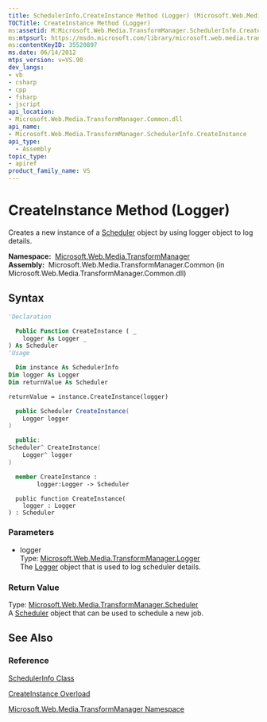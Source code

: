```yaml
---
title: SchedulerInfo.CreateInstance Method (Logger) (Microsoft.Web.Media.TransformManager)
TOCTitle: CreateInstance Method (Logger)
ms:assetid: M:Microsoft.Web.Media.TransformManager.SchedulerInfo.CreateInstance(Microsoft.Web.Media.TransformManager.Logger)
ms:mtpsurl: https://msdn.microsoft.com/library/microsoft.web.media.transformmanager.schedulerinfo.createinstance(v=VS.90)
ms:contentKeyID: 35520897
ms.date: 06/14/2012
mtps_version: v=VS.90
dev_langs:
- vb
- csharp
- cpp
- fsharp
- jscript
api_location:
- Microsoft.Web.Media.TransformManager.Common.dll
api_name:
- Microsoft.Web.Media.TransformManager.SchedulerInfo.CreateInstance
api_type:
  - Assembly
topic_type:
- apiref
product_family_name: VS
---
```


# CreateInstance Method (Logger)

Creates a new instance of a [Scheduler](scheduler-class-microsoft-web-media-transformmanager.md) object by using logger object to log details.

**Namespace:**  [Microsoft.Web.Media.TransformManager](microsoft-web-media-transformmanager-namespace.md)  
**Assembly:**  Microsoft.Web.Media.TransformManager.Common (in Microsoft.Web.Media.TransformManager.Common.dll)

## Syntax

```vb
'Declaration

  Public Function CreateInstance ( _
    logger As Logger _
) As Scheduler
'Usage

  Dim instance As SchedulerInfo
Dim logger As Logger
Dim returnValue As Scheduler

returnValue = instance.CreateInstance(logger)
```

```csharp
  public Scheduler CreateInstance(
    Logger logger
)
```

```cpp
  public:
Scheduler^ CreateInstance(
    Logger^ logger
)
```

``` fsharp
  member CreateInstance : 
        logger:Logger -> Scheduler 
```

```jscript
  public function CreateInstance(
    logger : Logger
) : Scheduler
```

### Parameters

  - logger  
    Type: [Microsoft.Web.Media.TransformManager.Logger](logger-class-microsoft-web-media-transformmanager.md)  
    The [Logger](logger-class-microsoft-web-media-transformmanager.md) object that is used to log scheduler details.  

### Return Value

Type: [Microsoft.Web.Media.TransformManager.Scheduler](scheduler-class-microsoft-web-media-transformmanager.md)  
A [Scheduler](scheduler-class-microsoft-web-media-transformmanager.md) object that can be used to schedule a new job.  

## See Also

### Reference

[SchedulerInfo Class](schedulerinfo-class-microsoft-web-media-transformmanager.md)

[CreateInstance Overload](schedulerinfo-createinstance-method-microsoft-web-media-transformmanager.md)

[Microsoft.Web.Media.TransformManager Namespace](microsoft-web-media-transformmanager-namespace.md)
